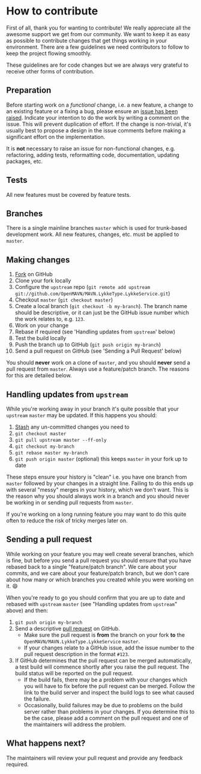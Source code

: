 # How to contribute

First of all, thank you for wanting to contribute! We really appreciate all the awesome support we get from our community. We want to keep it as easy as possible to contribute changes that get things working in your environment. There are a few guidelines we need contributors to follow to keep the project flowing smoothly.

These guidelines are for code changes but we are always very grateful to receive other forms of contribution.

## Preparation

Before starting work on a *functional* change, i.e. a new feature, a change to an existing feature or a fixing a bug, please ensure an [issue has been raised](https://github.com/OpenMAVN/MAVN.LykkeType.LykkeService/issues/). Indicate your intention to do the work by writing a comment on the issue. This will prevent duplication of effort. If the change is non-trivial, it's usually best to propose a design in the issue comments before making a significant effort on the implementation.

It is **not** necessary to raise an issue for non-functional changes, e.g. refactoring, adding tests, reformatting code, documentation, updating packages, etc.

## Tests

All new features must be covered by feature tests.

## Branches

There is a single mainline branches `master` which is used for trunk-based development work. All new features, changes, etc. must be applied to `master`.

## Making changes

1. [Fork](http://help.github.com/forking/) on GitHub
1. Clone your fork locally
1. Configure the `upstream` repo (`git remote add upstream git://github.com/OpenMAVN/MAVN.LykkeType.LykkeService.git`)
1. Checkout `master` (`git checkout master`)
1. Create a local branch (`git checkout -b my-branch`). The branch name should be descriptive, or it can just be the GitHub issue number which the work relates to, e.g. `123`.
1. Work on your change
1. Rebase if required (see 'Handling updates from `upstream`' below)
1. Test the build locally
1. Push the branch up to GitHub (`git push origin my-branch`)
1. Send a pull request on GitHub (see 'Sending a Pull Request' below)

You should **never** work on a clone of `master`, and you should **never** send a pull request from `master`. Always use a feature/patch branch. The reasons for this are detailed below.

## Handling updates from `upstream`

While you're working away in your branch it's quite possible that your `upstream` `master` may be updated. If this happens you should:

1. [Stash](https://git-scm.com/book/en/v2/Git-Tools-Stashing-and-Cleaning) any un-committed changes you need to
1. `git checkout master`
1. `git pull upstream master --ff-only`
1. `git checkout my-branch`
1. `git rebase master my-branch`
1. `git push origin master` (optional) this keeps `master` in your fork up to date

These steps ensure your history is "clean" i.e. you have one branch from `master` followed by your changes in a straight line. Failing to do this ends up with several "messy" merges in your history, which we don't want. This is the reason why you should always work in a branch and you should never be working in or sending pull requests from `master`.

If you're working on a long running feature you may want to do this quite often to reduce the risk of tricky merges later on.

## Sending a pull request

While working on your feature you may well create several branches, which is fine, but before you send a pull request you should ensure that you have rebased back to a single "feature/patch branch". We care about your commits, and we care about your feature/patch branch, but we don't care about how many or which branches you created while you were working on it. :smile:

When you're ready to go you should confirm that you are up to date and rebased with `upstream` `master` (see "Handling updates from `upstream`" above) and then:

1. `git push origin my-branch`
1. Send a descriptive [pull request](https://help.github.com/en/github/collaborating-with-issues-and-pull-requests/about-pull-requests) on GitHub.
   - Make sure the pull request is **from** the branch on your fork **to** the `OpenMAVN/MAVN.LykkeType.LykkeService` `master`.
   - If your changes relate to a GitHub issue, add the issue number to the pull request description in the format `#123`.
1. If GitHub determines that the pull request can be merged automatically, a test build will commence shortly after you raise the pull request. The build status will be reported on the pull request.
   - If the build fails, there may be a problem with your changes which you will have to fix before the pull request can be merged. Follow the link to the build server and inspect the build logs to see what caused the failure.
   - Occasionally, build failures may be due to problems on the build server rather than problems in your changes. If you determine this to be the case, please add a comment on the pull request and one of the maintainers will address the problem.

## What happens next?

The maintainers will review your pull request and provide any feedback required.